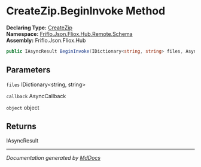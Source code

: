﻿<!--  
  <auto-generated>   
    The contents of this file were generated by a tool.  
    Changes to this file may be list if the file is regenerated  
  </auto-generated>   
-->

# CreateZip.BeginInvoke Method

**Declaring Type:** [CreateZip](../index.md)  
**Namespace:** [Friflo.Json.Fliox.Hub.Remote.Schema](../../index.md)  
**Assembly:** Friflo.Json.Fliox.Hub

```csharp
public IAsyncResult BeginInvoke(IDictionary<string, string> files, AsyncCallback callback, object object);
```

## Parameters

`files`  IDictionary\<string, string\>

`callback`  AsyncCallback

`object`  object

## Returns

IAsyncResult

___

*Documentation generated by [MdDocs](https://github.com/ap0llo/mddocs)*
